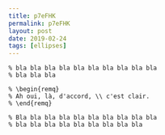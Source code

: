 ```yaml
---
title: p7eFHK
permalink: p7eFHK
layout: post
date: 2019-02-24
tags: [ellipses]
---
```


```latex% Bla bla bla bla bla bla bla bla bla bla
% bla bla bla bla bla bla bla bla bla bla
% bla bla bla

% \begin{remq}
% Ah oui, là, d'accord, \\ c'est clair.
% \end{remq}

% Bla bla bla bla bla bla bla bla bla bla
% bla bla bla bla bla bla bla bla bla
```